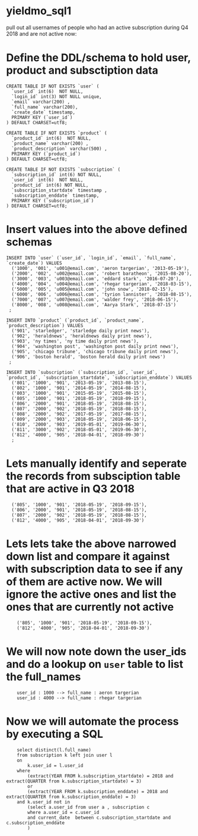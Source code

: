 # yieldmo_sql1
pull out all usernames of people who had an active subscription during Q4 2018 and are not active now:

# Define the DDL/schema to hold user, product and subsctiption data

    CREATE TABLE IF NOT EXISTS `user` (
      `user_id` int(6)  NOT NULL,
      `login_id` int(3) NOT NULL unique,
      `email` varchar(200) ,
      `full_name` varchar(200),
      `create_date` timestamp,
      PRIMARY KEY (`user_id`)
    ) DEFAULT CHARSET=utf8;

    CREATE TABLE IF NOT EXISTS `product` (
      `product_id` int(6)  NOT NULL,
      `product_name` varchar(200) ,
      `product_description` varchar(500) ,
      PRIMARY KEY (`product_id`)
    ) DEFAULT CHARSET=utf8;

    CREATE TABLE IF NOT EXISTS `subscription` (
      `subscription_id` int(6) NOT NULL,
      `user_id` int(6)  NOT NULL,
      `product_id` int(6) NOT NULL,
      `subscription_startdate` timestamp ,
      `subscription_enddate` timestamp,
      PRIMARY KEY (`subscription_id`)
    ) DEFAULT CHARSET=utf8;
    
# Insert values into the above defined schemas

    INSERT INTO `user` (`user_id`, `login_id`, `email`, `full_name`, `create_date`) VALUES
      ('1000', '001', 'u001@email.com', 'aeron targerian', '2013-05-19'),
      ('2000', '002', 'u002@email.com', 'robert baratheon', '2015-08-20'),
      ('3000', '003', 'u003@email.com', 'eddard stark', '2016-07-20'),
      ('4000', '004', 'u004@email.com', 'rhegar targerian', '2018-03-15'),
      ('5000', '005', 'u005@email.com', 'john snow', '2018-02-15'),
      ('6000', '006', 'u006@email.com', 'tyrion lannister', '2018-08-15'),
      ('7000', '007', 'u007@email.com', 'walder frey', '2018-06-15'),
      ('8000', '008', 'u008@email.com', 'Aarya Stark', '2018-07-15')
     ;

    INSERT INTO `product` (`product_id`, `product_name`, `product_description`) VALUES
      ('901', 'starledger', 'starledge daily print news'),
      ('902', 'heraldnews', 'heraldnews daily print news'),
      ('903', 'ny times', 'ny time daily print news'),
      ('904', 'washington post', 'washington post daily print news'),
      ('905', 'chicago tribune', 'chicago tribune daily print news'),
      ('906', 'boston herald', 'boston herald daily print news')
     ;

    INSERT INTO `subscription` (`subscription_id`, `user_id`, `product_id`, `subscription_startdate`, `subscription_enddate`) VALUES
      ('801', '1000', '901', '2013-05-19', '2013-08-15'),
      ('802', '1000', '901', '2014-05-19', '2014-08-15'),
      ('803', '1000', '901', '2015-05-19', '2015-08-15'),
      ('805', '1000', '901', '2018-05-19', '2018-09-15'),
      ('806', '2000', '901', '2018-05-19', '2018-08-15'),
      ('807', '2000', '902', '2018-05-19', '2018-08-15'),
      ('808', '2000', '902', '2017-05-19', '2017-08-15'),
      ('809', '2000', '903', '2018-05-19', '2018-06-15'),
      ('810', '2000', '903', '2019-05-01', '2019-06-30'),
      ('811', '3000', '902', '2018-05-01', '2019-06-30'),
      ('812', '4000', '905', '2018-04-01', '2018-09-30')
      ;
  # Lets manually identify and seperate the records from subsciption table that are active in Q3 2018
  
  
      ('805', '1000', '901', '2018-05-19', '2018-09-15'),
      ('806', '2000', '901', '2018-05-19', '2018-08-15'),
      ('807', '2000', '902', '2018-05-19', '2018-08-15'),
      ('812', '4000', '905', '2018-04-01', '2018-09-30')
   
# Lets lets take the above narrowed down list and compare it against with subscription data to see if any of them are active now. We will ignore the active ones and list the ones that are currently not active
   
        ('805', '1000', '901', '2018-05-19', '2018-09-15'),
        ('812', '4000', '905', '2018-04-01', '2018-09-30')
# We will now note down the user_ids and do a lookup on `user` table to list the full_names 
   
        user_id : 1000 --> full_name : aeron targerian
        user_id : 4000 --> full_name : rhegar targerian
        
# Now we will automate the process by executing a SQL

        select distinct(l.full_name) 
        from subscription k left join user l 
        on 
            k.user_id = l.user_id 
        where
            (extract(YEAR FROM k.subscription_startdate) = 2018 and extract(QUARTER from k.subscription_startdate) = 3)
            or
            (extract(YEAR FROM k.subscription_enddate) = 2018 and extract(QUARTER from k.subscription_enddate) = 3)
        and k.user_id not in
            (select a.user_id from user a , subscription c 
            where a.user_id = c.user_id  
            and current_date  between c.subscription_startdate and c.subscription_enddate
            )
   
   
   
  
   
 
  
